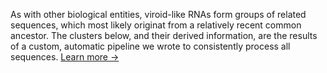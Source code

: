 As with other biological entities, viroid-like RNAs form groups of related sequences, which most likely originat from a relatively recent common ancestor. The clusters below, and their derived information, are the results of a custom, automatic pipeline we wrote to consistently process all sequences. [Learn more &rarr;](/about#how-do-you-generate-the-clusters-and-their-information) 
